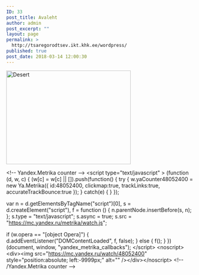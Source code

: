 ```yaml
---
ID: 33
post_title: Avaleht
author: admin
post_excerpt: ""
layout: page
permalink: >
  http://tsaregorodtsev.ikt.khk.ee/wordpress/
published: true
post_date: 2018-03-14 12:00:30
---
```

<img class="alignnone" src="http://tsaregorodtsev.ikt.khk.ee/img/Desert.jpg" alt="Desert" width="332" height="249" />

&lt;!-- Yandex.Metrika counter --&gt;
&lt;script type="text/javascript" &gt;
(function (d, w, c) {
(w[c] = w[c] || []).push(function() {
try {
w.yaCounter48052400 = new Ya.Metrika({
id:48052400,
clickmap:true,
trackLinks:true,
accurateTrackBounce:true
});
} catch(e) { }
});

var n = d.getElementsByTagName("script")[0],
s = d.createElement("script"),
f = function () { n.parentNode.insertBefore(s, n); };
s.type = "text/javascript";
s.async = true;
s.src = "https://mc.yandex.ru/metrika/watch.js";

if (w.opera == "[object Opera]") {
d.addEventListener("DOMContentLoaded", f, false);
} else { f(); }
})(document, window, "yandex_metrika_callbacks");
&lt;/script&gt;
&lt;noscript&gt;&lt;div&gt;&lt;img src="https://mc.yandex.ru/watch/48052400" style="position:absolute; left:-9999px;" alt="" /&gt;&lt;/div&gt;&lt;/noscript&gt;
&lt;!-- /Yandex.Metrika counter --&gt;